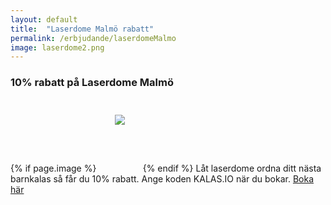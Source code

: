 ```yaml
---
layout: default
title:  "Laserdome Malmö rabatt"
permalink: /erbjudande/laserdomeMalmo
image: laserdome2.png
---
```

### 10% rabatt på Laserdome Malmö
{% if page.image %}
    <img itemprop="logo" style="max-width:90%;padding:5%;margin-bottom:50px" src="/images/{{ page.image | escape }}"><img>
  {% endif %}
Låt laserdome ordna ditt nästa barnkalas så får du 10% rabatt. Ange koden KALAS.IO när du bokar. [Boka här](http://malmo.laserdome.se/barnkalas/)
